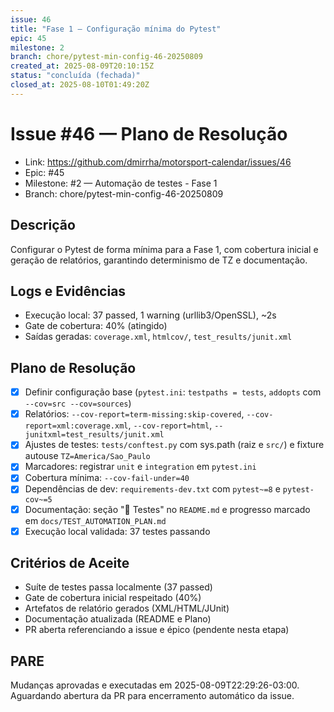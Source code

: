 ```yaml
---
issue: 46
title: "Fase 1 — Configuração mínima do Pytest"
epic: 45
milestone: 2
branch: chore/pytest-min-config-46-20250809
created_at: 2025-08-09T20:10:15Z
status: "concluída (fechada)"
closed_at: 2025-08-10T01:49:20Z
---
```


# Issue #46 — Plano de Resolução

- Link: https://github.com/dmirrha/motorsport-calendar/issues/46
- Epic: #45
- Milestone: #2 — Automação de testes - Fase 1
- Branch: chore/pytest-min-config-46-20250809

## Descrição
Configurar o Pytest de forma mínima para a Fase 1, com cobertura inicial e geração de relatórios, garantindo determinismo de TZ e documentação.

## Logs e Evidências
- Execução local: 37 passed, 1 warning (urllib3/OpenSSL), ~2s
- Gate de cobertura: 40% (atingido)
- Saídas geradas: `coverage.xml`, `htmlcov/`, `test_results/junit.xml`

## Plano de Resolução
- [x] Definir configuração base (`pytest.ini`: `testpaths = tests`, `addopts` com `--cov=src --cov=sources`)
- [x] Relatórios: `--cov-report=term-missing:skip-covered`, `--cov-report=xml:coverage.xml`, `--cov-report=html`, `--junitxml=test_results/junit.xml`
- [x] Ajustes de testes: `tests/conftest.py` com sys.path (raiz e `src/`) e fixture autouse `TZ=America/Sao_Paulo`
- [x] Marcadores: registrar `unit` e `integration` em `pytest.ini`
- [x] Cobertura mínima: `--cov-fail-under=40`
- [x] Dependências de dev: `requirements-dev.txt` com `pytest~=8` e `pytest-cov~=5`
- [x] Documentação: seção "🧪 Testes" no `README.md` e progresso marcado em `docs/TEST_AUTOMATION_PLAN.md`
- [x] Execução local validada: 37 testes passando

## Critérios de Aceite
- Suíte de testes passa localmente (37 passed)
- Gate de cobertura inicial respeitado (40%)
- Artefatos de relatório gerados (XML/HTML/JUnit)
- Documentação atualizada (README e Plano)
- PR aberta referenciando a issue e épico (pendente nesta etapa)

## PARE
Mudanças aprovadas e executadas em 2025-08-09T22:29:26-03:00. Aguardando abertura da PR para encerramento automático da issue.
